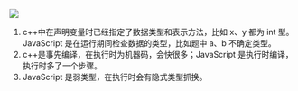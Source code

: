 ![](http://img-mk.lingximu.com/76ce632657e1b23289a36988c5946119.png)

1. c++中在声明变量时已经指定了数据类型和表示方法，比如 x、y 都为 int 型。 JavaScript 是在运行期间检查数据的类型，比如题中 a、b 不确定类型。
2. c++是事先编译，在执行时为机器码，会快很多；JavaScript 是执行时编译，执行时多了一个步骤。
3. JavaScript 是弱类型，在执行时会有隐式类型抓换。